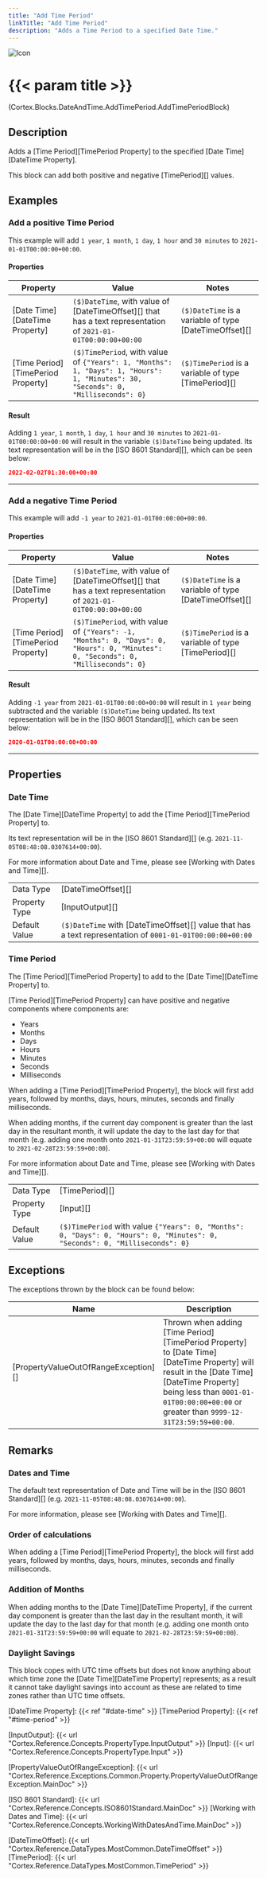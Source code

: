 ```yaml
---
title: "Add Time Period"
linkTitle: "Add Time Period"
description: "Adds a Time Period to a specified Date Time."
---
```


![Icon](/blocks/date-and-time-add-block-icon.png)

# {{< param title >}}

<p class="namespace">(Cortex.Blocks.DateAndTime.AddTimePeriod.AddTimePeriodBlock)</p>

## Description

Adds a [Time Period][TimePeriod Property] to the specified [Date Time][DateTime Property].

This block can add both positive and negative [TimePeriod][] values.

## Examples

### Add a positive Time Period

This example will add `1 year`, `1 month`, `1 day`, `1 hour` and `30 minutes` to `2021-01-01T00:00:00+00:00`.

#### Properties

| Property           | Value                     | Notes                                    |
|--------------------|---------------------------|------------------------------------------|
| [Date Time][DateTime Property] | `($)DateTime`, with value of [DateTimeOffset][] that has a text representation of `2021-01-01T00:00:00+00:00` | `($)DateTime` is a variable of type [DateTimeOffset][] |
| [Time Period][TimePeriod Property] | `($)TimePeriod`, with value of `{"Years": 1, "Months": 1, "Days": 1, "Hours": 1, "Minutes": 30, "Seconds": 0, "Milliseconds": 0}` | `($)TimePeriod` is a variable of type [TimePeriod][] |

#### Result

Adding `1 year`, `1 month`, `1 day`, `1 hour` and `30 minutes` to `2021-01-01T00:00:00+00:00` will result in the variable `($)DateTime` being updated. Its text representation will be in the [ISO 8601 Standard][], which can be seen below:

```json
2022-02-02T01:30:00+00:00
```

***

### Add a negative Time Period

This example will add `-1 year` to `2021-01-01T00:00:00+00:00`.

#### Properties

| Property           | Value                     | Notes                                    |
|--------------------|---------------------------|------------------------------------------|
| [Date Time][DateTime Property] | `($)DateTime`, with value of [DateTimeOffset][] that has a text representation of `2021-01-01T00:00:00+00:00` | `($)DateTime` is a variable of type [DateTimeOffset][] |
| [Time Period][TimePeriod Property] | `($)TimePeriod`, with value of `{"Years": -1, "Months": 0, "Days": 0, "Hours": 0, "Minutes": 0, "Seconds": 0, "Milliseconds": 0}` | `($)TimePeriod` is a variable of type [TimePeriod][] |

#### Result

Adding `-1 year` from `2021-01-01T00:00:00+00:00` will result in `1 year` being subtracted and the variable `($)DateTime` being updated. Its text representation will be in the [ISO 8601 Standard][], which can be seen below:

```json
2020-01-01T00:00:00+00:00
```

***

## Properties

### Date Time

The [Date Time][DateTime Property] to add the [Time Period][TimePeriod Property] to.

Its text representation will be in the [ISO 8601 Standard][] (e.g. `2021-11-05T08:48:08.0307614+00:00`).

For more information about Date and Time, please see [Working with Dates and Time][].

| | |
|--------------------|---------------------------|
| Data Type | [DateTimeOffset][] |
| Property Type | [InputOutput][] |
| Default Value | `($)DateTime` with [DateTimeOffset][] value that has a text representation of `0001-01-01T00:00:00+00:00`|

### Time Period

The [Time Period][TimePeriod Property] to add to the [Date Time][DateTime Property] to.

[Time Period][TimePeriod Property] can have positive and negative components where components are:

* Years
* Months
* Days
* Hours
* Minutes
* Seconds
* Milliseconds

When adding a [Time Period][TimePeriod Property], the block will first add years, followed by months, days, hours, minutes, seconds and finally milliseconds.

When adding months, if the current day component is greater than the last day in the resultant month, it will update the day to the last day for that month (e.g. adding one month onto `2021-01-31T23:59:59+00:00` will equate to `2021-02-28T23:59:59+00:00`).

For more information about Date and Time, please see [Working with Dates and Time][].

| | |
|--------------------|---------------------------|
| Data Type | [TimePeriod][] |
| Property Type | [Input][] |
| Default Value | `($)TimePeriod` with value `{"Years": 0, "Months": 0, "Days": 0, "Hours": 0, "Minutes": 0, "Seconds": 0, "Milliseconds": 0}` |

## Exceptions

The exceptions thrown by the block can be found below:

| Name     | Description |
|----------|----------|
| [PropertyValueOutOfRangeException][] | Thrown when adding [Time Period][TimePeriod Property] to [Date Time][DateTime Property] will result in the [Date Time][DateTime Property] being less than `0001-01-01T00:00:00+00:00` or greater than `9999-12-31T23:59:59+00:00`. |

## Remarks

### Dates and Time

The default text representation of Date and Time will be in the [ISO 8601 Standard][] (e.g. `2021-11-05T08:48:08.0307614+00:00`).

For more information, please see [Working with Dates and Time][].

### Order of calculations

When adding a [Time Period][TimePeriod Property], the block will first add years, followed by months, days, hours, minutes, seconds and finally milliseconds.

### Addition of Months

When adding months to the [Date Time][DateTime Property], if the current day component is greater than the last day in the resultant month, it will update the day to the last day for that month (e.g. adding one month onto `2021-01-31T23:59:59+00:00` will equate to `2021-02-28T23:59:59+00:00`).

### Daylight Savings

This block copes with UTC time offsets but does not know anything about which time zone the [Date Time][DateTime Property] represents; as a result it cannot take daylight savings into account as these are related to time zones rather than UTC time offsets.

[DateTime Property]: {{< ref "#date-time" >}}
[TimePeriod Property]: {{< ref "#time-period" >}}

[InputOutput]: {{< url "Cortex.Reference.Concepts.PropertyType.InputOutput" >}}
[Input]: {{< url "Cortex.Reference.Concepts.PropertyType.Input" >}}

[PropertyValueOutOfRangeException]: {{< url "Cortex.Reference.Exceptions.Common.Property.PropertyValueOutOfRangeException.MainDoc" >}}

[ISO 8601 Standard]: {{< url "Cortex.Reference.Concepts.ISO8601Standard.MainDoc" >}}
[Working with Dates and Time]: {{< url "Cortex.Reference.Concepts.WorkingWithDatesAndTime.MainDoc" >}}

[DateTimeOffset]: {{< url "Cortex.Reference.DataTypes.MostCommon.DateTimeOffset" >}}
[TimePeriod]: {{< url "Cortex.Reference.DataTypes.MostCommon.TimePeriod" >}}
